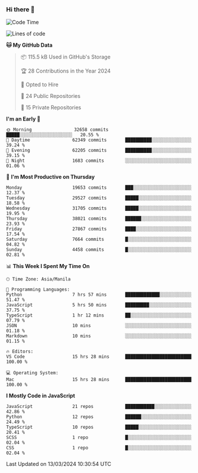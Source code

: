 ### Hi there 👋

<!--START_SECTION:waka-->
![Code Time](http://img.shields.io/badge/Code%20Time-619%20hrs%2030%20mins-blue)

![Lines of code](https://img.shields.io/badge/From%20Hello%20World%20I%27ve%20Written-63.1%20million%20lines%20of%20code-blue)

**🐱 My GitHub Data** 

> 📦 115.5 kB Used in GitHub's Storage 
 > 
> 🏆 28 Contributions in the Year 2024
 > 
> 💼 Opted to Hire
 > 
> 📜 24 Public Repositories 
 > 
> 🔑 15 Private Repositories 
 > 
**I'm an Early 🐤** 

```text
🌞 Morning                32658 commits       █████░░░░░░░░░░░░░░░░░░░░   20.55 % 
🌆 Daytime                62349 commits       ██████████░░░░░░░░░░░░░░░   39.24 % 
🌃 Evening                62205 commits       ██████████░░░░░░░░░░░░░░░   39.15 % 
🌙 Night                  1683 commits        ░░░░░░░░░░░░░░░░░░░░░░░░░   01.06 % 
```
📅 **I'm Most Productive on Thursday** 

```text
Monday                   19653 commits       ███░░░░░░░░░░░░░░░░░░░░░░   12.37 % 
Tuesday                  29527 commits       █████░░░░░░░░░░░░░░░░░░░░   18.58 % 
Wednesday                31705 commits       █████░░░░░░░░░░░░░░░░░░░░   19.95 % 
Thursday                 38021 commits       ██████░░░░░░░░░░░░░░░░░░░   23.93 % 
Friday                   27867 commits       ████░░░░░░░░░░░░░░░░░░░░░   17.54 % 
Saturday                 7664 commits        █░░░░░░░░░░░░░░░░░░░░░░░░   04.82 % 
Sunday                   4458 commits        █░░░░░░░░░░░░░░░░░░░░░░░░   02.81 % 
```


📊 **This Week I Spent My Time On** 

```text
🕑︎ Time Zone: Asia/Manila

💬 Programming Languages: 
Python                   7 hrs 57 mins       █████████████░░░░░░░░░░░░   51.47 % 
JavaScript               5 hrs 50 mins       █████████░░░░░░░░░░░░░░░░   37.75 % 
TypeScript               1 hr 12 mins        ██░░░░░░░░░░░░░░░░░░░░░░░   07.79 % 
JSON                     10 mins             ░░░░░░░░░░░░░░░░░░░░░░░░░   01.18 % 
Markdown                 10 mins             ░░░░░░░░░░░░░░░░░░░░░░░░░   01.15 % 

🔥 Editors: 
VS Code                  15 hrs 28 mins      █████████████████████████   100.00 % 

💻 Operating System: 
Mac                      15 hrs 28 mins      █████████████████████████   100.00 % 
```

**I Mostly Code in JavaScript** 

```text
JavaScript               21 repos            ███████████░░░░░░░░░░░░░░   42.86 % 
Python                   12 repos            ██████░░░░░░░░░░░░░░░░░░░   24.49 % 
TypeScript               10 repos            █████░░░░░░░░░░░░░░░░░░░░   20.41 % 
SCSS                     1 repo              █░░░░░░░░░░░░░░░░░░░░░░░░   02.04 % 
CSS                      1 repo              █░░░░░░░░░░░░░░░░░░░░░░░░   02.04 % 
```




 Last Updated on 13/03/2024 10:30:54 UTC
<!--END_SECTION:waka-->
